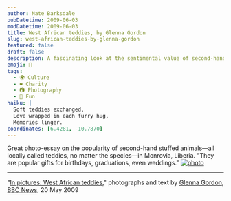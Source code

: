 ```yaml
---
author: Nate Barksdale
pubDatetime: 2009-06-03
modDatetime: 2009-06-03
title: West African teddies, by Glenna Gordon
slug: west-african-teddies-by-glenna-gordon
featured: false
draft: false
description: A fascinating look at the sentimental value of second-hand stuffed animals, affectionately known as "teddies," in Monrovia, Liberia.
emoji: 🧸
tags:
  - 🌍 Culture
  - ❤️ Charity
  - 📷 Photography
  - 🎈 Fun
haiku: |
  Soft teddies exchanged,  
  Love wrapped in each furry hug,  
  Memories linger.
coordinates: [6.4281, -10.7870]
---
```


Great photo-essay on the popularity of second-hand stuffed animals—all locally called teddies, no matter the species—in Monrovia, Liberia. "They are popular gifts for birthdays, graduations, even weddings." [![photo](http://culture-making.com/media/_45766908_01_img_7513ed_766.jpg)](http://news.bbc.co.uk/2/hi/in_pictures/8046756.stm)

---

"[In pictures: West African teddies](http://news.bbc.co.uk/2/hi/in_pictures/8046756.stm)," photographs and text by [Glenna Gordon](http://web.archive.org/web/20090226012230/http://glennagordon.com:80/main.php), [BBC News](http://news.bbc.co.uk/2/hi/in_pictures/8046756.stm), 20 May 2009
